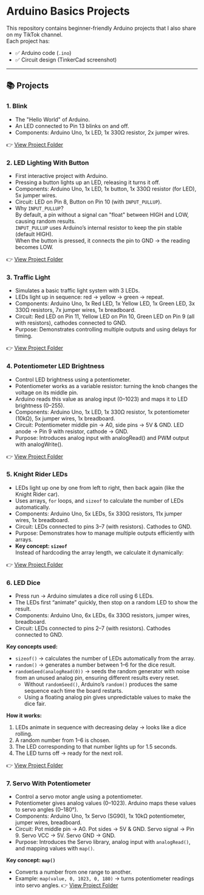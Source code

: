 # Arduino Basics Projects

This repository contains beginner-friendly Arduino projects that I also share on my TikTok channel.  
Each project has:
- ✅ Arduino code (`.ino`)
- ✅ Circuit design (TinkerCad screenshot)

---

## 📚 Projects

### 1. Blink
- The "Hello World" of Arduino.
- An LED connected to Pin 13 blinks on and off.
- Components: Arduino Uno, 1x LED, 1x 330Ω resistor, 2x jumper wires.  

👉 [View Project Folder](./Blink)

### 2. LED Lighting With Button
- First interactive project with Arduino.
- Pressing a button lights up an LED, releasing it turns it off.
- Components: Arduino Uno, 1x LED, 1x button, 1x 330Ω resistor (for LED), 5x jumper wires.
- Circuit: LED on Pin 8, Button on Pin 10 (with `INPUT_PULLUP`).
- Why `INPUT_PULLUP`?  
  By default, a pin without a signal can "float" between HIGH and LOW, causing random results.  
  `INPUT_PULLUP` uses Arduino’s internal resistor to keep the pin stable (default HIGH).  
  When the button is pressed, it connects the pin to GND → the reading becomes LOW.
  
👉 [View Project Folder](./LedLightingWithButton)

### 3. Traffic Light
- Simulates a basic traffic light system with 3 LEDs.
- LEDs light up in sequence: red → yellow → green → repeat.
- Components: Arduino Uno, 1x Red LED, 1x Yellow LED, 1x Green LED, 3x 330Ω resistors, 7x jumper wires, 1x breadboard.
- Circuit: Red LED on Pin 11, Yellow LED on Pin 10, Green LED on Pin 9 (all with resistors), cathodes connected to GND.
- Purpose: Demonstrates controlling multiple outputs and using delays for timing.

👉 [View Project Folder](./TrafficLight)

### 4. Potentiometer LED Brightness
- Control LED brightness using a potentiometer.
- Potentiometer works as a variable resistor: turning the knob changes the voltage on its middle pin.
- Arduino reads this value as analog input (0–1023) and maps it to LED brightness (0–255).
- Components: Arduino Uno, 1x LED, 1x 330Ω resistor, 1x potentiometer (10kΩ), 5x jumper wires, 1x breadboard.
- Circuit: Potentiometer middle pin → A0, side pins → 5V & GND. LED anode → Pin 9 with resistor, cathode → GND.
- Purpose: Introduces analog input with analogRead() and PWM output with analogWrite().

👉 [View Project Folder](./PotentiometerLEDBrightness)

### 5. Knight Rider LEDs
- LEDs light up one by one from left to right, then back again (like the Knight Rider car).
- Uses arrays, `for` loops, and `sizeof` to calculate the number of LEDs automatically.
- Components: Arduino Uno, 5x LEDs, 5x 330Ω resistors, 11x jumper wires, 1x breadboard.
- Circuit: LEDs connected to pins 3–7 (with resistors). Cathodes to GND.
- Purpose: Demonstrates how to manage multiple outputs efficiently with arrays.
- **Key concept: `sizeof`**  
Instead of hardcoding the array length, we calculate it dynamically:  

👉 [View Project Folder](./KnightRider)

### 6. LED Dice
- Press run → Arduino simulates a dice roll using 6 LEDs.
- The LEDs first “animate” quickly, then stop on a random LED to show the result.
- Components: Arduino Uno, 6x LEDs, 6x 330Ω resistors, jumper wires, breadboard.
- Circuit: LEDs connected to pins 2–7 (with resistors). Cathodes connected to GND.

**Key concepts used:**
- `sizeof()` → calculates the number of LEDs automatically from the array.
- `random()` → generates a number between 1–6 for the dice result.
- `randomSeed(analogRead(0))` → seeds the random generator with noise from an unused analog pin, ensuring different results every reset.
  - Without `randomSeed()`, Arduino’s `random()` produces the same sequence each time the board restarts.
  - Using a floating analog pin gives unpredictable values to make the dice fair.

**How it works:**
1. LEDs animate in sequence with decreasing delay → looks like a dice rolling.
2. A random number from 1–6 is chosen.
3. The LED corresponding to that number lights up for 1.5 seconds.
4. The LED turns off → ready for the next roll.

👉 [View Project Folder](./Dice)

### 7. Servo With Potentiometer
- Control a servo motor angle using a potentiometer.
- Potentiometer gives analog values (0–1023). Arduino maps these values to servo angles (0–180°).
- Components: Arduino Uno, 1x Servo (SG90), 1x 10kΩ potentiometer, jumper wires, breadboard.
- Circuit: Pot middle pin → A0. Pot sides → 5V & GND. Servo signal → Pin 9. Servo VCC → 5V. Servo GND → GND.
- Purpose: Introduces the Servo library, analog input with `analogRead()`, and mapping values with `map()`.

**Key concept: `map()`**
- Converts a number from one range to another.
- Example: `map(value, 0, 1023, 0, 180)` → turns potentiometer readings into servo angles.
👉 [View Project Folder](./ServoMotor)



